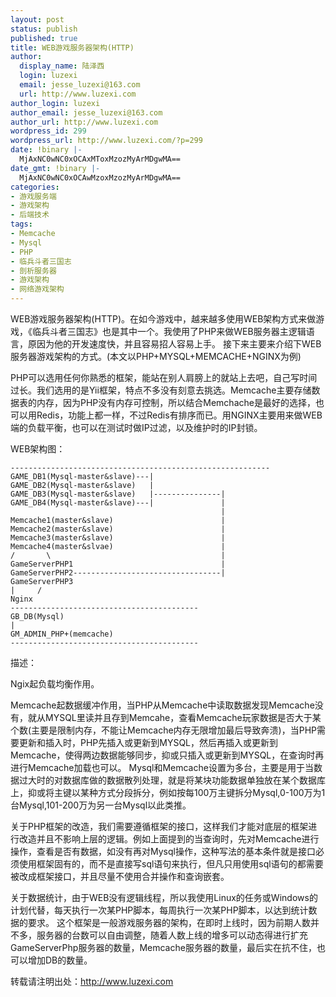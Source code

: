 ```yaml
---
layout: post
status: publish
published: true
title: WEB游戏服务器架构(HTTP)
author:
  display_name: 陆泽西
  login: luzexi
  email: jesse_luzexi@163.com
  url: http://www.luzexi.com
author_login: luzexi
author_email: jesse_luzexi@163.com
author_url: http://www.luzexi.com
wordpress_id: 299
wordpress_url: http://www.luzexi.com/?p=299
date: !binary |-
  MjAxNC0wNC0xOCAxMToxMzozMyArMDgwMA==
date_gmt: !binary |-
  MjAxNC0wNC0xOCAwMzoxMzozMyArMDgwMA==
categories:
- 游戏服务端
- 游戏架构
- 后端技术
tags:
- Memcache
- Mysql
- PHP
- 临兵斗者三国志
- 剖析服务器
- 游戏架构
- 网络游戏架构
---
```

WEB游戏服务器架构(HTTP)。在如今游戏中，越来越多使用WEB架构方式来做游戏，《临兵斗者三国志》也是其中一个。我使用了PHP来做WEB服务器主逻辑语言，原因为他的开发速度快，并且容易招人容易上手。
接下来主要来介绍下WEB服务器游戏架构的方式。(本文以PHP+MYSQL+MEMCACHE+NGINX为例)

PHP可以选用任何你熟悉的框架，能站在别人肩膀上的就站上去吧，自己写时间过长。我们选用的是Yii框架，特点不多没有刻意去挑选。Memcache主要存储数据表的内存，因为PHP没有内存可控制，所以结合Memchache是最好的选择，也可以用Redis，功能上都一样，不过Redis有排序而已。用NGINX主要用来做WEB端的负载平衡，也可以在测试时做IP过滤，以及维护时的IP封锁。

WEB架构图：

```
----------------------------------------------------------
GAME_DB1(Mysql-master&slave)---|
GAME_DB2(Mysql-master&slave)   |  
GAME_DB3(Mysql-master&slave)   |---------------|
GAME_DB4(Mysql-master&slave)---|               |
                                               |
Memcache1(master&slave)                        |
Memcache2(master&slave)                        |
Memcache3(master&slave)                        |
Memcache4(master&slvae)                        |
/       \                                      |
GameServerPHP1                                 |
GameServerPHP2---------------------------------|
GameServerPHP3  
|     /  
Nginx  
------------------------------------------  
GB_DB(Mysql)  
|  
GM_ADMIN_PHP+(memcache)  
------------------------------------------
```

描述：

Ngix起负载均衡作用。

Memcache起数据缓冲作用，当PHP从Memcache中读取数据发现Memcache没有，就从MYSQL里读并且存到Memcahe，查看Memcache玩家数据是否大于某个数(主要是限制内存，不能让Memcache内存无限增加最后导致奔溃)，当PHP需要更新和插入时，PHP先插入或更新到MYSQL，然后再插入或更新到Memcache，使得两边数据能够同步，抑或只插入或更新到MYSQL，在查询时再进行Memcache加载也可以。
Mysql和Memcache设置为多台，主要是用于当数据过大时的对数据库做的数据散列处理，就是将某块功能数据单独放在某个数据库上，抑或将主键以某种方式分段拆分，例如按每100万主键拆分Mysql,0-100万为1台Mysql,101-200万为另一台Mysql以此类推。

关于PHP框架的改造，我们需要遵循框架的接口，这样我们才能对底层的框架进行改造并且不影响上层的逻辑。例如上面提到的当查询时，先对Memcache进行操作，查看是否有数据，如没有再对Mysql操作，这种写法的基本条件就是接口必须使用框架固有的，而不是直接写sql语句来执行，但凡只用使用sql语句的都需要被改成框架接口，并且尽量不使用合并操作和查询嵌套。

关于数据统计，由于WEB没有逻辑线程，所以我使用Linux的任务或Windows的计划代替，每天执行一次某PHP脚本，每周执行一次某PHP脚本，以达到统计数据的要求。
这个框架是一般游戏服务器的架构，在即时上线时，因为前期人数并不多，服务器的台数可以自由调整，随着人数上线的增多可以动态得进行扩充GameServerPhp服务器的数量，Memcache服务器的数量，最后实在抗不住，也可以增加DB的数量。

转载请注明出处：http://www.luzexi.com
